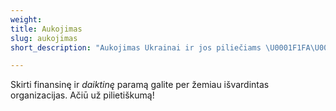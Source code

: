 ```yaml
---
weight: 
title: Aukojimas
slug: aukojimas
short_description: "Aukojimas Ukrainai ir jos piliečiams \U0001F1FA\U0001F1E6 Suukraina.lt"

---
```

Skirti finansinę ir _daiktinę_ paramą galite per žemiau išvardintas organizacijas. Ačiū už pilietiškumą!